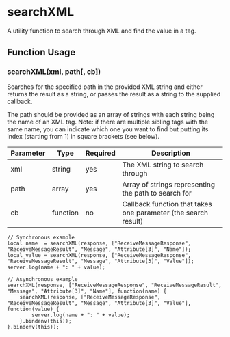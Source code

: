 # searchXML

A utility function to search through XML and find the value in a tag.

## Function Usage

### searchXML(xml, path[, cb])
Searches for the specified path in the provided XML string and either returns
the result as a string, or passes the result as a string to the supplied callback.

The path should be provided as an array of strings with each string being the 
name of an XML tag.
Note: if there are multiple sibling tags with the same name, you can indicate
which one you want to find but putting its index (starting from 1) in square brackets (see below).

Parameter         | Type           | Required   | Description
----------------- | -------------- | -----------| --------------
xml               | string         | yes        | The XML string to search through
path              | array          | yes        | Array of strings representing the path to search for
cb                | function       | no         | Callback function that takes one parameter (the search result)

```
// Synchronous example
local name  = searchXML(response, ["ReceiveMessageResponse", "ReceiveMessageResult", "Message", "Attribute[3]", "Name"]);
local value = searchXML(response, ["ReceiveMessageResponse", "ReceiveMessageResult", "Message", "Attribute[3]", "Value"]);
server.log(name + ": " + value);

// Asynchronous example
searchXML(response, ["ReceiveMessageResponse", "ReceiveMessageResult", "Message", "Attribute[3]", "Name"], function(name) {
    searchXML(response, ["ReceiveMessageResponse", "ReceiveMessageResult", "Message", "Attribute[3]", "Value"], function(value) {
        server.log(name + ": " + value);
    }.bindenv(this));
}.bindenv(this));
```
